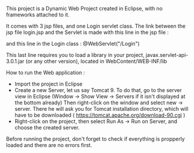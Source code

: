 This project is a Dynamic Web Project created in Eclipse, with no frameworks attached to it.

It comes with 3 jsp files, and one Login servlet class.
The link between the jsp file login.jsp and the Servlet is made with this line in the jsp file : 	<form method="post" action="Login">
and this line in the Login class : @WebServlet("/Login")

This last line requires you to load a library in your project, javax.servlet-api-3.0.1.jar (or any other version), located in WebContent/WEB-INF/lib

How to run the Web application :

- Import the project in Eclipse
- Create a new Server, let us say Tomcat 9. 
    To do that, go to the server view in Eclipse (Window -> Show View -> Servers if it isn't displayed at the bottom already)
    Then right-click on the window and select new -> server. There he will ask you for Tomcat installation directory, which will have to be downloaded ( https://tomcat.apache.org/download-90.cgi )
- Right-click on the project, then select Run As -> Run on Server, and choose the created server.

Before running the project, don't forget to check if everything is propperly loaded and there are no errors first.
